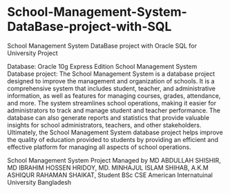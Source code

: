 # School-Management-System-DataBase-project-with-SQL
School Management System DataBase project with Oracle SQL for University Project 

Database: Oracle 10g Express Edition 
School Management System Database project:
The School Management System is a database project designed to improve the management and organization of schools. It is a comprehensive system that includes student, teacher, and administrative information, as well as features for managing courses, grades, attendance, and more. The system streamlines school operations, making it easier for administrators to track and manage student and teacher performance. The database can also generate reports and statistics that provide valuable insights for school administrators, teachers, and other stakeholders. Ultimately, the School Management System database project helps improve the quality of education provided to students by providing an efficient and effective platform for managing all aspects of school operations.

School Management System Project Managed by MD ABDULLAH SHISHIR, MD IBRAHIM HOSSEN HRIDOY, MD. MINHAJUL ISLAM SHIHAB, A.K.M ASHIQUR RAHAMAN SHAIKAT,
Student BSc CSE American Internatuinal University Bangladesh

